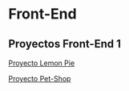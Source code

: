 # Front-End
## Proyectos Front-End 1
<p><a href = https://fedefpaz.github.io/Front-End/LemonPie>Proyecto Lemon Pie</a></p> 
<p><a href = https://fedefpaz.github.io/Front-End/Pet-Shop>Proyecto Pet-Shop</a></p>
